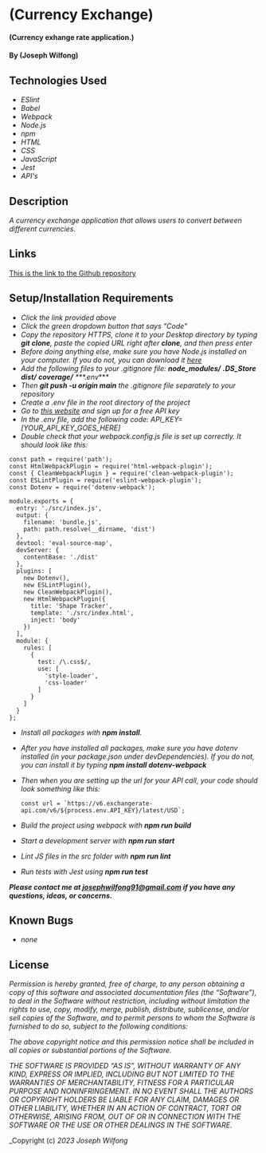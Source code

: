 # (Currency Exchange)

#### (Currency exhange rate application.)

#### By (Joseph Wilfong)

## Technologies Used

* _ESlint_
* _Babel_
* _Webpack_
* _Node.js_
* _npm_
* _HTML_
* _CSS_
* _JavaScript_
* _Jest_
* _API's_


## Description

_A currency exchange application that allows users to convert between different currencies._

## Links

[This is the link to the Github repository](https://github.com/jcarenza67/Currency-Exchange) 


## Setup/Installation Requirements

* _Click the link provided above_
* _Click the green dropdown button that says "Code"_
* _Copy the repository HTTPS, clone it to your Desktop directory by typing ***git clone***, paste the copied URL right after **clone**, and then press enter_
* _Before doing anything else, make sure you have Node.js installed on your computer. If you do not, you can download it [here](https://nodejs.org/en/download/)_
* _Add the following files to your .gitignore file: 
***node_modules/***
***.DS_Store***
***dist/***
***coverage/***
***.env_***
* _Then ***git push -u origin main*** the .gitignore file separately to your repository_
* _Create a .env file in the root directory of the project_
* _Go to [this website](https://www.exchangerate-api.com/) and sign up for a free API key_
* _In the .env file, add the following code: API_KEY=[YOUR_API_KEY_GOES_HERE]_
* _Double check that your webpack.config.js file is set up correctly. It should look like this:_

```
const path = require('path');
const HtmlWebpackPlugin = require('html-webpack-plugin');
const { CleanWebpackPlugin } = require('clean-webpack-plugin');
const ESLintPlugin = require('eslint-webpack-plugin');
const Dotenv = require('dotenv-webpack');

module.exports = {
  entry: './src/index.js',
  output: {
    filename: 'bundle.js',
    path: path.resolve(__dirname, 'dist')
  },
  devtool: 'eval-source-map',
  devServer: {               
    contentBase: './dist'    
  },
  plugins: [
    new Dotenv(),
    new ESLintPlugin(),
    new CleanWebpackPlugin(),
    new HtmlWebpackPlugin({
      title: 'Shape Tracker',
      template: './src/index.html',
      inject: 'body'
    })
  ],
  module: {
    rules: [
      {
        test: /\.css$/,
        use: [
          'style-loader',
          'css-loader'
        ]
      }
    ]
  }
};
```
* _Install all packages with ***npm install***._
* _After you have installed all packages, make sure you have dotenv installed (in your package.json under devDependencies). If you do not, you can install it by typing ***npm install dotenv-webpack***_
* _Then when you are setting up the url for your API call, your code should look something like this:_
  
  ```
  const url = `https://v6.exchangerate-api.com/v6/${process.env.API_KEY}/latest/USD`;
  ```
* _Build the project using webpack with ***npm run build***_
* _Start a development server with ***npm run start***_
* _Lint JS files in the src folder with ***npm run lint***_
* _Run tests with Jest using ***npm run test***_

***_Please contact me at josephwilfong91@gmail.com if you have any questions, ideas, or concerns._***


## Known Bugs

* _none_

## License


_Permission is hereby granted, free of charge, to any person obtaining a copy of this software and associated documentation files (the “Software”), to deal in the Software without restriction, including without limitation the rights to use, copy, modify, merge, publish, distribute, sublicense, and/or sell copies of the Software, and to permit persons to whom the Software is furnished to do so, subject to the following conditions:_

_The above copyright notice and this permission notice shall be included in all copies or substantial portions of the Software._

_THE SOFTWARE IS PROVIDED “AS IS”, WITHOUT WARRANTY OF ANY KIND, EXPRESS OR IMPLIED, INCLUDING BUT NOT LIMITED TO THE WARRANTIES OF MERCHANTABILITY, FITNESS FOR A PARTICULAR PURPOSE AND NONINFRINGEMENT. IN NO EVENT SHALL THE AUTHORS OR COPYRIGHT HOLDERS BE LIABLE FOR ANY CLAIM, DAMAGES OR OTHER LIABILITY, WHETHER IN AN ACTION OF CONTRACT, TORT OR OTHERWISE, ARISING FROM, OUT OF OR IN CONNECTION WITH THE SOFTWARE OR THE USE OR OTHER DEALINGS IN THE SOFTWARE._

_Copyright (c) _2023_ _Joseph Wilfong_
